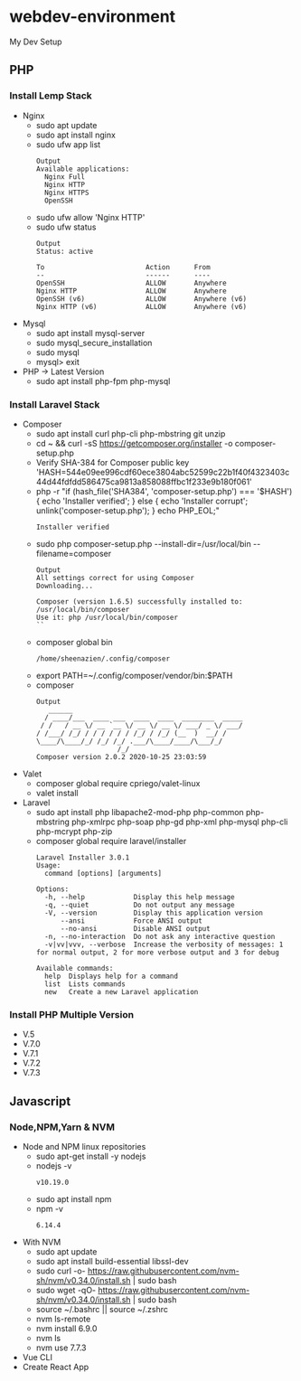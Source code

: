 # webdev-environment
My Dev Setup

## PHP
### Install Lemp Stack
  * Nginx
    * sudo apt update
    * sudo apt install nginx
    * sudo ufw app list
      ```
      Output
      Available applications:
        Nginx Full
        Nginx HTTP
        Nginx HTTPS
        OpenSSH
      ```
    * sudo ufw allow 'Nginx HTTP'
    * sudo ufw status
      ```
      Output
      Status: active

      To                         Action      From
      --                         ------      ----
      OpenSSH                    ALLOW       Anywhere
      Nginx HTTP                 ALLOW       Anywhere
      OpenSSH (v6)               ALLOW       Anywhere (v6)
      Nginx HTTP (v6)            ALLOW       Anywhere (v6)
      ```
  * Mysql
    * sudo apt install mysql-server
    * sudo mysql_secure_installation
    * sudo mysql
    * mysql> exit
  * PHP -> Latest Version
    * sudo apt install php-fpm php-mysql
### Install Laravel Stack
  * Composer
    * sudo apt install curl php-cli php-mbstring git unzip
    * cd ~ && curl -sS https://getcomposer.org/installer -o composer-setup.php
    * Verify SHA-384 for Composer public key 'HASH=544e09ee996cdf60ece3804abc52599c22b1f40f4323403c44d44fdfdd586475ca9813a858088ffbc1f233e9b180f061'
    * php -r "if (hash_file('SHA384', 'composer-setup.php') === '$HASH') { echo 'Installer verified'; } else { echo 'Installer corrupt'; unlink('composer-setup.php'); } echo PHP_EOL;"
      ```
      Installer verified
      ```
    * sudo php composer-setup.php --install-dir=/usr/local/bin --filename=composer
      ```
      Output
      All settings correct for using Composer
      Downloading...

      Composer (version 1.6.5) successfully installed to: /usr/local/bin/composer
      Use it: php /usr/local/bin/composer
      ``
    * composer global bin
      ```
      /home/sheenazien/.config/composer
      ```
    * export PATH=~/.config/composer/vendor/bin:$PATH
    * composer
      ```
      Output
         ______
        / ____/___  ____ ___  ____  ____  ________  _____
       / /   / __ \/ __ `__ \/ __ \/ __ \/ ___/ _ \/ ___/
      / /___/ /_/ / / / / / / /_/ / /_/ (__  )  __/ /
      \____/\____/_/ /_/ /_/ .___/\____/____/\___/_/
                          /_/
      Composer version 2.0.2 2020-10-25 23:03:59
      ```
  * Valet
    * composer global require cpriego/valet-linux
    * valet install
  * Laravel
    * sudo apt install php libapache2-mod-php php-common php-mbstring php-xmlrpc php-soap php-gd php-xml php-mysql php-cli php-mcrypt php-zip
    * composer global require laravel/installer
      ```
      Laravel Installer 3.0.1
      Usage:
        command [options] [arguments]

      Options:
        -h, --help            Display this help message
        -q, --quiet           Do not output any message
        -V, --version         Display this application version
            --ansi            Force ANSI output
            --no-ansi         Disable ANSI output
        -n, --no-interaction  Do not ask any interactive question
        -v|vv|vvv, --verbose  Increase the verbosity of messages: 1 for normal output, 2 for more verbose output and 3 for debug

      Available commands:
        help  Displays help for a command
        list  Lists commands
        new   Create a new Laravel application
      ```
### Install PHP Multiple Version
 * V.5
 * V.7.0
 * V.7.1
 * V.7.2
 * V.7.3
## Javascript
### Node,NPM,Yarn & NVM
 * Node and NPM linux repositories
   * sudo apt-get install -y nodejs
   * nodejs -v
     ```
     v10.19.0
     ```
   * sudo apt install npm
   * npm -v
     ```
     6.14.4
     ```
 * With NVM 
   * sudo apt update
   * sudo apt install build-essential libssl-dev
   * sudo curl -o- https://raw.githubusercontent.com/nvm-sh/nvm/v0.34.0/install.sh | sudo bash
   * sudo wget -qO- https://raw.githubusercontent.com/nvm-sh/nvm/v0.34.0/install.sh | sudo bash
   * source ~/.bashrc || source ~/.zshrc
   * nvm ls-remote
   * nvm install 6.9.0
   * nvm ls
   * nvm use 7.7.3
* Vue CLI
* Create React App
